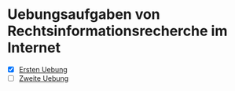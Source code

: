 # Uebungsaufgaben von Rechtsinformationsrecherche im Internet

- [x] [Ersten Uebung](./01/ue1.md)
- [ ] [Zweite Uebung](./02/ue2.md)
